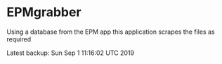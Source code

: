 # EPMgrabber
Using a database from the EPM app this application scrapes the files as required


Latest backup: Sun Sep 1 11:16:02 UTC 2019
